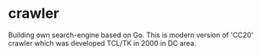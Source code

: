 # crawler
Building own search-engine based on Go. This is modern version of 'CC20' crawler which was developed TCL/TK in 2000 in DC area.
